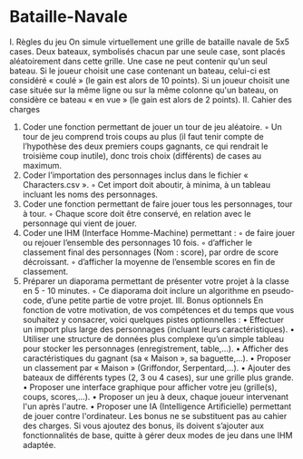 # Bataille-Navale
I. Règles du jeu
  On simule virtuellement une grille de bataille navale de 5x5
  cases. Deux bateaux, symbolisés chacun par une seule case,
  sont placés aléatoirement dans cette grille. Une case ne peut
  contenir qu'un seul bateau.
  Si le joueur choisit une case contenant un bateau, celui-ci est
  considéré « coulé » (le gain est alors de 10 points). Si un joueur
  choisit une case située sur la même ligne ou sur la même
  colonne qu'un bateau, on considère ce bateau « en vue » (le
  gain est alors de 2 points).
II. Cahier des charges
  1. Coder une fonction permettant de jouer un tour de jeu aléatoire.
  ◦ Un tour de jeu comprend trois coups au plus (il faut tenir compte de l’hypothèse des deux
  premiers coups gagnants, ce qui rendrait le troisième coup inutile), donc trois choix
  (différents) de cases au maximum.
  2. Coder l’importation des personnages inclus dans le fichier « Characters.csv ».
  ◦ Cet import doit aboutir, à minima, à un tableau incluant les noms des personnages.
  3. Coder une fonction permettant de faire jouer tous les personnages, tour à tour.
  ◦ Chaque score doit être conservé, en relation avec le personnage qui vient de jouer.
  4. Coder une IHM (Interface Homme-Machine) permettant :
  ◦ de faire jouer ou rejouer l’ensemble des personnages 10 fois.
  ◦ d’afficher le classement final des personnages (Nom : score), par ordre de score décroissant.
  ◦ d’afficher la moyenne de l’ensemble scores en fin de classement.
  5. Préparer un diaporama permettant de présenter votre projet à la classe en 5 - 10 minutes.
  ◦ Ce diaporama doit inclure un algorithme en pseudo-code, d’une petite partie de votre projet.
III. Bonus optionnels
  En fonction de votre motivation, de vos compétences et du temps que vous souhaitez y consacrer, voici
  quelques pistes optionnelles :
  • Effectuer un import plus large des personnages (incluant leurs caractéristiques).
  • Utiliser une structure de données plus complexe qu’un simple tableau pour stocker les
  personnages (enregistrement, table,...).
  • Afficher des caractéristiques du gagnant (sa « Maison », sa baguette,…).
  • Proposer un classement par « Maison » (Griffondor, Serpentard,…).
  • Ajouter des bateaux de différents types (2, 3 ou 4 cases), sur une grille plus grande.
  • Proposer une interface graphique pour afficher votre jeu (grille(s), coups, scores,...).
  • Proposer un jeu à deux, chaque joueur intervenant l'un après l'autre.
  • Proposer une IA (Intelligence Artificielle) permettant de jouer contre l'ordinateur.
  Les bonus ne se substituent pas au cahier des charges. Si vous ajoutez des bonus, ils doivent s’ajouter
  aux fonctionnalités de base, quitte à gérer deux modes de jeu dans une IHM adaptée.
